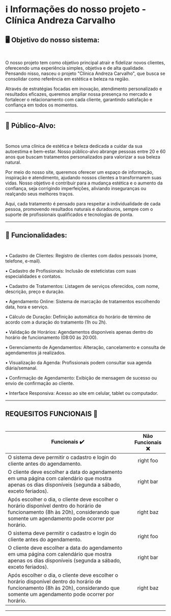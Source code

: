 <h1> ℹ️ Informações do nosso projeto - Clínica Andreza Carvalho <br> </h1>

<h2> 🖥️ Objetivo do nosso sistema:  <br> <br> </h2> 
<p> O nosso projeto tem como objetivo principal atrair e fidelizar novos clientes, oferecendo uma experiência simples, objetiva e de alta qualidade. Pensando nisso, nasceu o projeto "Clínica Andreza Carvalho", que busca se consolidar como referência em estética e beleza na região.

Através de estratégias focadas em inovação, atendimento personalizado e resultados eficazes, queremos ampliar nossa presença no mercado e fortalecer o relacionamento com cada cliente, garantindo satisfação e confiança em todos os momentos.  </p>

---

<h2> 🚻 Público-Alvo:  <br> <br> </h2>
<p> Somos uma clínica de estética e beleza dedicada a cuidar da sua autoestima e bem-estar. Nosso público-alvo abrange pessoas entre 20 e 60 anos que buscam tratamentos personalizados para valorizar a sua beleza natural.

Por meio do nosso site, queremos oferecer um espaço de informação, inspiração e atendimento, ajudando nossos clientes a transformarem suas vidas. Nosso objetivo é contribuir para a mudança estética e o aumento da confiança, seja corrigindo imperfeições, aliviando inseguranças ou realçando seus melhores traços.

Aqui, cada tratamento é pensado para respeitar a individualidade de cada pessoa, promovendo resultados naturais e duradouros, sempre com o suporte de profissionais qualificados e tecnologias de ponta.  </p>

---

<h2> 🏥 Funcionalidades:  <br> <br> </h2>

• Cadastro de Clientes: Registro de clientes com dados pessoais (nome, telefone, e-mail).

• Cadastro de Profissionais: Inclusão de esteticistas com suas especialidades e contatos.

• Cadastro de Tratamentos: Listagem de serviços oferecidos, com nome, descrição, preço e duração.

• Agendamento Online: Sistema de marcação de tratamentos escolhendo data, hora e serviço.

• Cálculo de Duração: Definição automática do horário de término de acordo com a duração do tratamento (1h ou 2h).

• Validação de Horários: Agendamentos disponíveis apenas dentro do horário de funcionamento (08:00 às 20:00).

• Gerenciamento de Agendamentos: Alteração, cancelamento e consulta de agendamentos já realizados.

• Visualização da Agenda: Profissionais podem consultar sua agenda diária/semanal.

• Confirmação de Agendamento: Exibição de mensagem de sucesso ou envio de confirmação ao cliente.

• Interface Responsiva: Acesso ao site em celular, tablet ou computador.

---

## REQUESITOS FUNCIONAIS 🚀  <br> <br>

| Funcionais ✔️  | Não Funcionais  ❌|
| ------------- |:-------------:|
| O sistema deve permitir o cadastro e login do cliente antes do agendamento.      | right foo      |
| O cliente deve escolher a data do agendamento em uma página com calendário que mostra apenas os dias disponíveis (segunda a sábado, exceto feriados).     | right bar      |
| Após escolher o dia, o cliente deve escolher o horário disponível dentro do horário de funcionamento (8h às 20h), considerando que somente um agendamento pode ocorrer por horário.      | right baz      |
| O sistema deve permitir o cadastro e login do cliente antes do agendamento.      | right foo      |
| O cliente deve escolher a data do agendamento em uma página com calendário que mostra apenas os dias disponíveis (segunda a sábado, exceto feriados).     | right bar      |
| Após escolher o dia, o cliente deve escolher o horário disponível dentro do horário de funcionamento (8h às 20h), considerando que somente um agendamento pode ocorrer por horário.      | right baz      |

---
